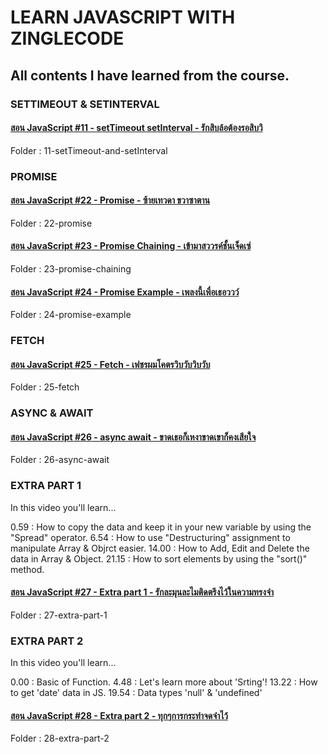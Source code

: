 # LEARN JAVASCRIPT WITH ZINGLECODE

## All contents I have learned from the course.

### SETTIMEOUT & SETINTERVAL

#### [สอน JavaScript #11 - setTimeout setInterval - รักสิบล้อต้องรอสิบวิ](https://youtu.be/n0SpVgt3Lho)

Folder : 11-setTimeout-and-setInterval

### PROMISE

#### [สอน JavaScript #22 - Promise - ซ้ายเทวดา ขวาซาตาน](https://youtu.be/36Mpr5Qrt2s)

Folder : 22-promise

#### [สอน JavaScript #23 - Promise Chaining - เข้ามาสววรค์ชั้นเจ็ดเซ่](https://youtu.be/qmE2pNkXuhg)

Folder : 23-promise-chaining

#### [สอน JavaScript #24 - Promise Example - เพลงนี้เพื่อเธอววว์](https://youtu.be/IzJtOELYuF8)

Folder : 24-promise-example

### FETCH

#### [สอน JavaScript #25 - Fetch - เฟชรผมโคตรวิบวับวิบวับ](https://youtu.be/BpI2uIQAkWo)

Folder : 25-fetch

### ASYNC & AWAIT

#### [สอน JavaScript #26 - async await - ขาดเธอก็เหงาขาดเขาก็คงเสียใจ](https://youtu.be/JmSKC4fBfZs)

Folder : 26-async-await

### EXTRA PART 1 

In this video you'll learn...

0.59 : How to copy the data and keep it in your new variable by using the "Spread" operator.
6.54 : How to use "Destructuring" assignment to manipulate Array & Objrct easier.
14.00 : How to Add, Edit and Delete the data in Array & Object.
21.15 : How to sort elements by using the "sort()" method.

#### [สอน JavaScript #27 - Extra part 1 - รักละมุนละไมติดตรึงไว้ในความทรงจำ](https://youtu.be/kr3CpPCY-Tg)

Folder : 27-extra-part-1


### EXTRA PART 2

In this video you'll learn...

0.00 : Basic of Function.
4.48 : Let's learn more about 'Srting'!
13.22 : How to get 'date' data in JS.
19.54 : Data types 'null' & 'undefined'

#### [สอน JavaScript #28 - Extra part 2 - ทุกๆการกระทำจดจำไว้](https://youtu.be/bFWctM1aPpA)

Folder : 28-extra-part-2
